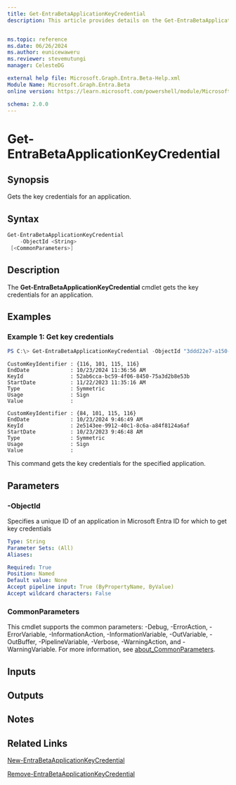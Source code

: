 ```yaml
---
title: Get-EntraBetaApplicationKeyCredential
description: This article provides details on the Get-EntraBetaApplicationKeyCredential command.


ms.topic: reference
ms.date: 06/26/2024
ms.author: eunicewaweru
ms.reviewer: stevemutungi
manager: CelesteDG

external help file: Microsoft.Graph.Entra.Beta-Help.xml
Module Name: Microsoft.Graph.Entra.Beta
online version: https://learn.microsoft.com/powershell/module/Microsoft.Graph.Entra.Beta/Get-EntraBetaApplicationKeyCredential

schema: 2.0.0
---
```


# Get-EntraBetaApplicationKeyCredential

## Synopsis
Gets the key credentials for an application.

## Syntax

```powershell
Get-EntraBetaApplicationKeyCredential 
    -ObjectId <String>
 [<CommonParameters>]
```

## Description
The **Get-EntraBetaApplicationKeyCredential** cmdlet gets the key credentials for an application.

## Examples

### Example 1: Get key credentials
```powershell
PS C:\> Get-EntraBetaApplicationKeyCredential -ObjectId "3ddd22e7-a150-4bb3-b100-e410dea1cb84"
```

```output
CustomKeyIdentifier : {116, 101, 115, 116}
EndDate             : 10/23/2024 11:36:56 AM
KeyId               : 52ab6cca-bc59-4f06-8450-75a3d2b8e53b
StartDate           : 11/22/2023 11:35:16 AM
Type                : Symmetric
Usage               : Sign
Value               :

CustomKeyIdentifier : {84, 101, 115, 116}
EndDate             : 10/23/2024 9:46:49 AM
KeyId               : 2e5143ee-9912-40c1-8c6a-a84f8124a6af
StartDate           : 10/23/2023 9:46:48 AM
Type                : Symmetric
Usage               : Sign
Value               :
```

This command gets the key credentials for the specified application.

## Parameters

### -ObjectId
Specifies a unique ID of an application in Microsoft Entra ID for which to get key credentials

```yaml
Type: String
Parameter Sets: (All)
Aliases:

Required: True
Position: Named
Default value: None
Accept pipeline input: True (ByPropertyName, ByValue)
Accept wildcard characters: False
```

### CommonParameters
This cmdlet supports the common parameters: -Debug, -ErrorAction, -ErrorVariable, -InformationAction, -InformationVariable, -OutVariable, -OutBuffer, -PipelineVariable, -Verbose, -WarningAction, and -WarningVariable. For more information, see [about_CommonParameters](https://go.microsoft.com/fwlink/?LinkID=113216).

## Inputs

## Outputs

## Notes

## Related Links

[New-EntraBetaApplicationKeyCredential](New-EntraBetaApplicationKeyCredential.md)

[Remove-EntraBetaApplicationKeyCredential](Remove-EntraBetaApplicationKeyCredential.md)

